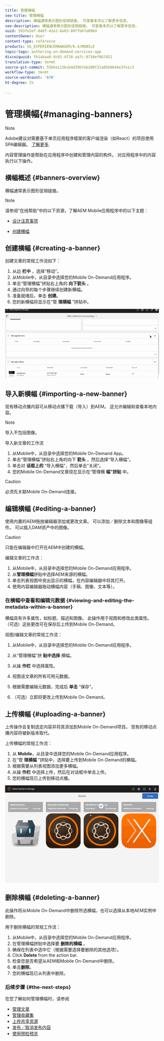 ```yaml
---
title: 管理横幅
seo-title: 管理横幅
description: 横幅通常表示图形促销链接。 可查看本页以了解更多信息。
seo-description: 横幅通常表示图形促销链接。 可查看本页以了解更多信息。
uuid: 593fe2ef-84df-42e2-8a03-897fb67a896d
contentOwner: User
content-type: reference
products: SG_EXPERIENCEMANAGER/6.4/MOBILE
topic-tags: authoring-on-demand-services-app
discoiquuid: fb1abaa0-9c02-4f20-aa7c-073def067452
translation-type: tm+mt
source-git-commit: 55b6a113bcb4d39b7eb100f21a05b9b44e3fe1c3
workflow-type: tm+mt
source-wordcount: '676'
ht-degree: 1%

---
```



# 管理横幅{#managing-banners}

>[!NOTE]
>
>Adobe建议对需要基于单页应用程序框架的客户端渲染（如React）的项目使用SPA编辑器。 [了解更多](/help/sites-developing/spa-overview.md).

内容管理操作是帮助在应用程序中创建和管理内容的构件。 对应用程序中的内容执行以下操作。

## 横幅概述 {#banners-overview}

横幅通常表示图形促销链接。

>[!NOTE]
>
>请参阅“在线帮助”中的以下资源，了解AEM Mobile应用程序中的以下主题：
>
>* [设计注意事项](https://helpx.adobe.com/digital-publishing-solution/help/design-app.html)
   >
   >
* [创建横幅](https://helpx.adobe.com/digital-publishing-solution/help/creating-banners.html)

>



## 创建横幅 {#creating-a-banner}

创建文章的常规工作流如下：

1. 从边 **栏中** ，选择“移动”。
1. 从Mobile中，从目录中选择您的Mobile On-Demand应用程序。
1. 单击“管理横幅”拼贴右上角的 **向下箭头** 。
1. 通过向导的每个步骤继续创建新横幅。
1. 准备就绪后，单击 **创建**。
1. 您的新横幅将显示在“管 **理横幅** ”拼贴中。

![chlimage_1-6](assets/chlimage_1-6.gif)

## 导入新横幅 {#importing-a-new-banner}

现有移动点播内容可从移动点播下载（导入）到AEM。 这允许编辑和查看本地内容。

>[!NOTE]
>
>导入不包括图像。

导入新文章的工作流

1. 从Mobile中，从目录中选择您的Mobile On-Demand App。
1. 单击“管理横幅”拼贴右上角的向下 **箭头** ，然后选择“导入横幅”。
1. 单击对 **话框上的** “导入横幅”，然后单击“关闭”。
1. 您的Mobile On-Demand文章现在显示在“管理横 **幅”拼贴** 中。

>[!CAUTION]
>
>必须先关联Mobile On-Demand连接。

## 编辑横幅 {#editing-a-banner}

使用内置的AEM拖放编辑器添加或更改文章。 可以添加／删除文本和图像等组件。 可以插入DAM资产中的图像。

>[!CAUTION]
>
>只能在编辑器中打开在AEM中创建的横幅。

编辑文章的工作流：

1. 从Mobile中，从目录中选择您的Mobile On-Demand应用程序。
1. 从**管理横幅**拼贴中选择AEM来源的横幅。
1. 单击列表视图中突出显示的横幅，在内容编辑器中将其打开。
1. 使用内容编辑器拖动横幅内容（手稿、图像、文本等）。

### 在横幅中查看和编辑元数据 {#viewing-and-editing-the-metadata-within-a-banner}

横幅具有许多属性，如标题、描述和图像。 此操作用于视图和修改此类属性。 （可选）这些更改可在保存后上传到Mobile On-Demand。

视图/编辑文章的常规工作流：

1. 从Mobile中，从目录中选择您的Mobile On-Demand应用程序。
1. 从“管理横幅”拼 **贴中选择** 横幅。

1. 从操 **作栏** 中选择属性。
1. 视图该文章的所有可用元数据。
1. 根据需要编辑元数据，完成后 **单击** “保存”。
1. （可选）立即将更改上传到Mobile On-Demand。

## 上传横幅 {#uploading-a-banner}

上传操作会复制选定内容并将其添加到Mobile On-Demand项目。 现有的移动点播内容将被新版本取代。

上传横幅的常规工作流：

1. 从 **Mobile**，从目录中选择您的Mobile On-Demand应用程序。
1. 在“管 **理横幅** ”拼贴中，选择要上传到Mobile On-Demand的横幅。
1. 根据需要从列表视图添加更多横幅。
1. 从操 **作栏** 中选择上传，然后在对话框中单击上传。
1. 您的横幅现已上传到移动点播。

![chlimage_1-7](assets/chlimage_1-7.gif)

## 删除横幅 {#deleting-a-banner}

此操作将从Mobile On-Demand中删除所选横幅，也可以选择从本地AEM实例中删除。

用于删除横幅的常规工作流：

1. 从Mobile中，从目录中选择您的Mobile On-Demand应用程序。
1. 在管理横幅拼贴中选择要 **删除的横幅** 。
1. 确保在列表中选中它（根据需要选择要删除的其他选项）。
1. Click **Delete** from the action bar.
1. 检查您是否希望从AEM和Mobile On-Demand中删除。
1. 单击&#x200B;**删除**。
1. 您的横幅现已从列表中删除。

### 后续步骤 {#the-next-steps}

在您了解如何管理横幅时，请参阅

* [管理文章](/help/mobile/mobile-on-demand-managing-articles.md)
* [管理收藏集](/help/mobile/mobile-on-demand-managing-collections.md)
* [上传共享资源](/help/mobile/mobile-on-demand-shared-resources.md)
* [发布／取消发布内容](/help/mobile/mobile-on-demand-publishing-unpublishing.md)
* [使用预检预览](/help/mobile/aem-mobile-manage-ondemand-services.md)
